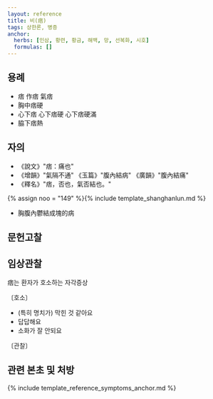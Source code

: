 ```yaml
---
layout: reference
title: 비(痞)
tags: 상한론, 병증
anchor:
  herbs: [인삼, 황련, 황금, 해백, 망, 선복화, 시호]
  formulas: []
---
```



## 용례

* 痞 作痞 氣痞
* 胸中痞硬
* 心下痞 心下痞硬 心下痞硬滿
* 脇下痞熱

## 자의

* 《說文》"痞：痛也"
* 《增韻》"氣隔不通" 《玉篇》"腹內結病" 《廣韻》"腹內結痛"
* 《釋名》"痞，否也，氣否結也。"

{% assign noo = "149" %}{% include template_shanghanlun.md %}

* 胸腹內鬱結成塊的病


## 문헌고찰





## 임상관찰

痞는 환자가 호소하는 자각증상

〔호소〕

* (특히 명치가) 막힌 것 같아요
* 답답해요
* 소화가 잘 안되요

〔관찰〕




## 관련 본초 및 처방


{% include template_reference_symptoms_anchor.md %}
